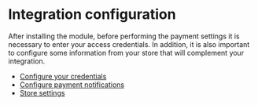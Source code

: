 # Integration configuration

After installing the module, before performing the payment settings it is necessary to enter your access credentials. In addition, it is also important to configure some information from your store that will complement your integration.

* [Configure your credentials](/developers/en/docs/magento-two/integration-configuration/credentials)
* [Configure payment notifications](/developers/en/docs/magento-two/integration-configuration/notifications)
* [Store settings](/developers/en/docs/magento-two/integration-store)
